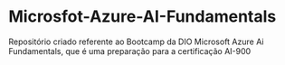 # Microsfot-Azure-AI-Fundamentals
Repositório criado referente ao Bootcamp da DIO Microsoft Azure Ai Fundamentals, que é uma preparação para a certificação AI-900
